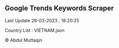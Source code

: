 

## Google Trends Keywords Scraper 
 
Last Update 28-03-2023 , 18:20:25

Country List :
VIETNAM.json



© Abdul Muttaqin 
